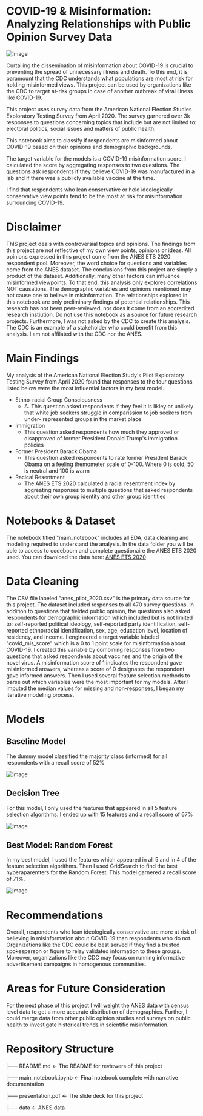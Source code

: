 # COVID-19 & Misinformation: Analyzing Relationships with Public Opinion Survey Data
![image](https://user-images.githubusercontent.com/103600964/202260229-f11a807c-c68b-458b-b189-9d7663ba1acf.png)


Curtailing the dissemination of misinformation about COVID-19 is crucial to preventing the spread of unnecessary illness and death. To this end, it is paramount that the CDC understands what populations are most at risk for holding misinformed views. This project can be used by organizations like the CDC to target at-risk groups in case of another outbreak of viral illness like COVID-19.

This project uses survey data from the American National Election Studies Exploratory Testing Survey from April 2020. The survey garnered over 3k responses to questions concerning topics that include but are not limited to: electoral politics, social issues and matters of public health.

This notebook aims to classify if respondents are misinformed about COVID-19 based on their opinions and demographic backgrounds.

The target variable for the models is a COVID-19 misinformation score. I calculated the score by aggregating responses to two questions. The questions ask respondents if they believe COVID-19 was manufactured in a lab and if there was a publicly available vaccine at the time.

I find that respondents who lean conservative or hold ideologically conservative view points tend to be the most at risk for misinformation surrounding COVID-19.

# Disclaimer  
ThIS project deals with controversial topics and opinions. The findings from this project are not reflective of my own view points, opinions or ideas. All opinions expressed in this project come from the ANES ETS 2020 respondent pool. Moreover, the word choice for questions and variables come from the ANES dataset. The conclusions from this project are simply a product of the dataset. Additionally, many other factors can influence misinformed viewpoints. To that end, this analysis only explores correlations NOT causations. The demographic variables and opinions mentioned may not cause one to believe in misinformation. The relationships explored in this notebook are only preliminary findings of potential relationships. This research has not been peer-reviewed, nor does it come from an accredited research instiution. Do not use this notebook as a source for future research projects. Furthermore, I was not asked by the CDC to create this analysis. The CDC is an example of a stakeholder who could benefit from this analysis. I am not affilated with the CDC nor the ANES.


# Main Findings 
My analysis of the American National Election Study's Pilot Exploratory Testing Survey from April 2020 found that responses to the four questions listed below were the most influential factors in my best model. 

 * Ethno-racial Group Consciousness
    * A. This question asked respondents if they feel it is likley or unlikely that white job seekers struggle in comparission to job seekers from under-   represented groups in the market place
 * Immigration 
    * This question asked respondents how much they approved or disapproved of former President Donald Trump's immigration policies
 * Former President Barack Obama
    * This question asked respondents to rate former President Barack Obama on a feeling themometer scale of 0-100. Where 0 is cold, 50 is neutral and 100 is warm 
* Racical Resentment 
  * The ANES ETS 2020 calculated a racial resentment index by aggreating responses to multiple questions that asked respondents about their own group identity and other group identities

# Notebooks & Dataset
The notebook titled "main_notebook" includes all EDA, data cleaning and modeling required to understand the analysis. In the data folder you will be able to access to codeboom and complete questionaire the ANES ETS 2020 used. You can download the data here: [ANES ETS 2020](https://electionstudies.org/data-center/2020-exploratory-testing-survey//)

# Data Cleaning 
The CSV file labeled "anes_pilot_2020.csv" is the primary data source for this project. The dataset included responses to all 470 survey questions. In addition to questions that fielded public opinion, the questions also asked respondents for demographic information which included but is not limited to: self-reported political ideology, self-reported party identification, self-reported ethno/racial identification, sex, age, education level, location of residency, and income. I engineered a target variable labeled "covid_mis_score" which is a 0 to 1 point scale for misinformation about COVID-19. I created this variable by combining responses from two questions that asked respondents about vaccines and the origin of the novel virus. A misinformation score of 1 indicates the respondent gave misinformed answers, whereas a score of 0 designates the respondent gave informed answers. Then I used several feature selection methods to parse out which variables were the most important for my models. After I imputed the median values for missing and non-responses, I began my iterative modeling process.   


# Models 
## Baseline Model 
The dummy model classified the majority class (informed) for all respondents with a recall score of 52%

![image](https://user-images.githubusercontent.com/103600964/202254677-0ae279d2-9292-46e4-8dba-30fe9a847f98.png)

## Decision Tree 
For this model, I only used the features that appeared in all 5 feature selection algorithms. I ended up with 15 features and a recall score of 67%

![image](https://user-images.githubusercontent.com/103600964/202256465-7401b1ec-d4fb-47bc-a6d1-f057306bd71a.png)



## Best Model: Random Forest 
In my best model, I used the features which appeared in all 5 and in 4 of the feature selection algorithms. Then I used GridSearch to find the best hyperaparemters for the Random Forest. This model garnered a recall score of 71%. 

![image](https://user-images.githubusercontent.com/103600964/202259640-aeee49f2-f7e4-439b-9ba9-6caf463937b0.png)



# Recommendations
Overall, respondents who lean ideologically conservative are more at risk of believing in misinformation about COVID-19 than respondents who do not. Organizations like the CDC could be best served if they find a trusted spokesperson or figure to relay validated information to these groups. Moreover, organizations like the CDC may focus on running informative advertisement campaigns in homogenous communities. 

# Areas for Future Consideration 
For the next phase of this project I will weight the ANES data with census level data to get a more accurate distribution of demographics. Further, I could merge data from other public opinion studies and surveys on public health to investigate historical trends in scientific misinformation. 

# Repository Structure 
├── README.md                            <- The README for reviewers of this project

├── main_notebook.ipynb                  <- Final notebook complete with narrative documentation

├── presentation.pdf                     <- The slide deck for this project 

├── data                                 <- ANES data 
